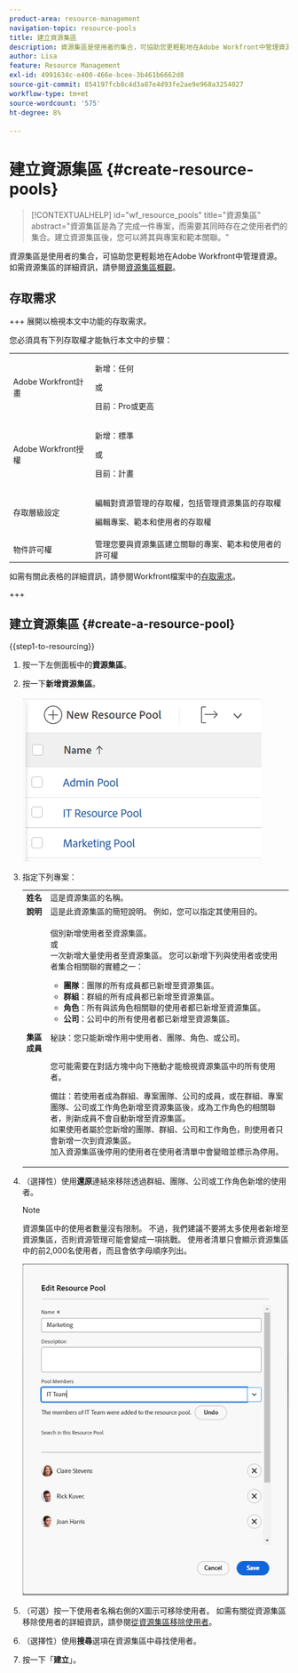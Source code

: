 ```yaml
---
product-area: resource-management
navigation-topic: resource-pools
title: 建立資源集區
description: 資源集區是使用者的集合，可協助您更輕鬆地在Adobe Workfront中管理資源。
author: Lisa
feature: Resource Management
exl-id: 4991634c-e400-466e-bcee-3b461b6662d8
source-git-commit: 854197fcb8c4d3a87e4d93fe2ae9e968a3254027
workflow-type: tm+mt
source-wordcount: '575'
ht-degree: 8%

---
```


# 建立資源集區 {#create-resource-pools}

>[!CONTEXTUALHELP]
>id="wf_resource_pools"
>title="資源集區"
>abstract="資源集區是為了完成一件專案，而需要其同時存在之使用者們的集合。建立資源集區後，您可以將其與專案和範本關聯。"

資源集區是使用者的集合，可協助您更輕鬆地在Adobe Workfront中管理資源。 如需資源集區的詳細資訊，請參閱[資源集區概觀](../../../resource-mgmt/resource-planning/resource-pools/work-with-resource-pools.md)。

## 存取需求

+++ 展開以檢視本文中功能的存取需求。

您必須具有下列存取權才能執行本文中的步驟：

<table style="table-layout:auto"> 
 <col> 
 <col> 
 <tbody> 
  <tr> 
   <td role="rowheader">Adobe Workfront計畫</td> 
   <td><p>新增：任何</p>
       <p>或</p>
       <p>目前：Pro或更高</p> </td> 
  </tr> 
  <tr> 
   <td role="rowheader">Adobe Workfront授權</td> 
   <td><p>新增：標準</p>
       <p>或</p>
       <p>目前：計畫</p></td>
  </tr> 
  <tr> 
   <td role="rowheader">存取層級設定</td> 
   <td> <p>編輯對資源管理的存取權，包括管理資源集區的存取權</p> <p>編輯專案、範本和使用者的存取權</p></td> 
  </tr> 
  <tr data-mc-conditions=""> 
   <td role="rowheader">物件許可權</td> 
   <td>管理您要與資源集區建立關聯的專案、範本和使用者的許可權</td> 
  </tr> 
 </tbody> 
</table>

如需有關此表格的詳細資訊，請參閱Workfront檔案中的[存取需求](/help/quicksilver/administration-and-setup/add-users/access-levels-and-object-permissions/access-level-requirements-in-documentation.md)。

+++

## 建立資源集區 {#create-a-resource-pool}

{{step1-to-resourcing}}

1. 按一下左側面板中的&#x200B;**資源集區**。
1. 按一下&#x200B;**新增資源集區**。

   ![資源集區](assets/list-of-resource-pools.png)

1. 指定下列專案：

   <table style="table-layout:auto">
    <col>
    <col>
    <tbody>
     <tr>
      <td role="rowheader"><strong>姓名</strong></td>
      <td>這是資源集區的名稱。</td>
     </tr>
     <tr>
      <td role="rowheader"><strong>說明</strong></td>
      <td>這是此資源集區的簡短說明。 例如，您可以指定其使用目的。</td>
     </tr>
     <tr>
      <td role="rowheader"><strong>集區成員</strong></td>
      <td><p> 個別新增使用者至資源集區。<br>或<br>一次新增大量使用者至資源集區。 您可以新增下列與使用者或使用者集合相關聯的實體之一：
        <ul>
         <li><strong>團隊</strong>：團隊的所有成員都已新增至資源集區。</li>
         <li><strong>群組</strong>：群組的所有成員都已新增至資源集區。</li>
         <li><strong>角色</strong>：所有與該角色相關聯的使用者都已新增至資源集區。</li>
         <li><strong>公司</strong>：公司中的所有使用者都已新增至資源集區。</li>
        </ul><p>秘訣：您只能新增作用中使用者、團隊、<span>角色、</span>或公司。</p><br>您可能需要在對話方塊中向下捲動才能檢視資源集區中的所有使用者。
        <p>備註：若使用者成為群組、專案團隊、公司的成員，或在群組、專案團隊、公司或工作角色新增至資源集區後，成為工作角色的相關聯者，則新成員不會自動新增至資源集區。 <br>如果使用者屬於您新增的團隊、群組、公司和工作角色，則使用者只會新增一次到資源集區。<br>加入資源集區後停用的使用者在使用者清單中會變暗並標示為停用。</p></p></td>
     </tr>
    </tbody>
   </table>

1. （選擇性）使用&#x200B;**還原**&#x200B;連結來移除透過群組、團隊、公司或工作角色新增的使用者。

   >[!NOTE]
   >
   >資源集區中的使用者數量沒有限制。 不過，我們建議不要將太多使用者新增至資源集區，否則資源管理可能會變成一項挑戰。 使用者清單只會顯示資源集區中的前2,000名使用者，而且會依字母順序列出。

   ![個使用者已新增至資源集區](assets/users-in-resource-pool2.png)

1. （可選）按一下使用者名稱右側的X圖示可移除使用者。 如需有關從資源集區移除使用者的詳細資訊，請參閱[從資源集區移除使用者](../../../resource-mgmt/resource-planning/resource-pools/remove-users-from-resource-pool.md)。
1. （選擇性）使用&#x200B;**搜尋**&#x200B;選項在資源集區中尋找使用者。
1. 按一下「**建立**」。
